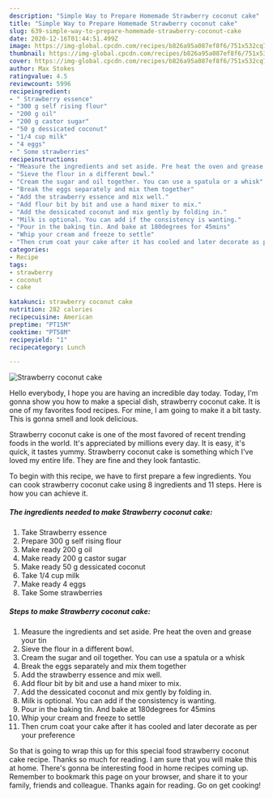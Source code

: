 ```yaml
---
description: "Simple Way to Prepare Homemade Strawberry coconut cake"
title: "Simple Way to Prepare Homemade Strawberry coconut cake"
slug: 639-simple-way-to-prepare-homemade-strawberry-coconut-cake
date: 2020-12-16T01:44:51.499Z
image: https://img-global.cpcdn.com/recipes/b826a95a087ef8f6/751x532cq70/strawberry-coconut-cake-recipe-main-photo.jpg
thumbnail: https://img-global.cpcdn.com/recipes/b826a95a087ef8f6/751x532cq70/strawberry-coconut-cake-recipe-main-photo.jpg
cover: https://img-global.cpcdn.com/recipes/b826a95a087ef8f6/751x532cq70/strawberry-coconut-cake-recipe-main-photo.jpg
author: Max Stokes
ratingvalue: 4.5
reviewcount: 5996
recipeingredient:
- " Strawberry essence"
- "300 g self rising flour"
- "200 g oil"
- "200 g castor sugar"
- "50 g dessicated coconut"
- "1/4 cup milk"
- "4 eggs"
- " Some strawberries"
recipeinstructions:
- "Measure the ingredients and set aside. Pre heat the oven and grease your tin"
- "Sieve the flour in a different bowl."
- "Cream the sugar and oil together. You can use a spatula or a whisk"
- "Break the eggs separately and mix them together"
- "Add the strawberry essence and mix well."
- "Add flour bit by bit and use a hand mixer to mix."
- "Add the dessicated coconut and mix gently by folding in."
- "Milk is optional. You can add if the consistency is wanting."
- "Pour in the baking tin. And bake at 180degrees for 45mins"
- "Whip your cream and freeze to settle"
- "Then crum coat your cake after it has cooled and later decorate as per your preference"
categories:
- Recipe
tags:
- strawberry
- coconut
- cake

katakunci: strawberry coconut cake 
nutrition: 282 calories
recipecuisine: American
preptime: "PT15M"
cooktime: "PT58M"
recipeyield: "1"
recipecategory: Lunch

---
```



![Strawberry coconut cake](https://img-global.cpcdn.com/recipes/b826a95a087ef8f6/751x532cq70/strawberry-coconut-cake-recipe-main-photo.jpg)

Hello everybody, I hope you are having an incredible day today. Today, I'm gonna show you how to make a special dish, strawberry coconut cake. It is one of my favorites food recipes. For mine, I am going to make it a bit tasty. This is gonna smell and look delicious.

Strawberry coconut cake is one of the most favored of recent trending foods in the world. It's appreciated by millions every day. It is easy, it's quick, it tastes yummy. Strawberry coconut cake is something which I've loved my entire life. They are fine and they look fantastic.




To begin with this recipe, we have to first prepare a few ingredients. You can cook strawberry coconut cake using 8 ingredients and 11 steps. Here is how you can achieve it.

<!--inarticleads1-->

##### The ingredients needed to make Strawberry coconut cake:

1. Take  Strawberry essence
1. Prepare 300 g self rising flour
1. Make ready 200 g oil
1. Make ready 200 g castor sugar
1. Make ready 50 g dessicated coconut
1. Take 1/4 cup milk
1. Make ready 4 eggs
1. Take  Some strawberries




<!--inarticleads2-->

##### Steps to make Strawberry coconut cake:

1. Measure the ingredients and set aside. Pre heat the oven and grease your tin
1. Sieve the flour in a different bowl.
1. Cream the sugar and oil together. You can use a spatula or a whisk
1. Break the eggs separately and mix them together
1. Add the strawberry essence and mix well.
1. Add flour bit by bit and use a hand mixer to mix.
1. Add the dessicated coconut and mix gently by folding in.
1. Milk is optional. You can add if the consistency is wanting.
1. Pour in the baking tin. And bake at 180degrees for 45mins
1. Whip your cream and freeze to settle
1. Then crum coat your cake after it has cooled and later decorate as per your preference




So that is going to wrap this up for this special food strawberry coconut cake recipe. Thanks so much for reading. I am sure that you will make this at home. There's gonna be interesting food in home recipes coming up. Remember to bookmark this page on your browser, and share it to your family, friends and colleague. Thanks again for reading. Go on get cooking!
